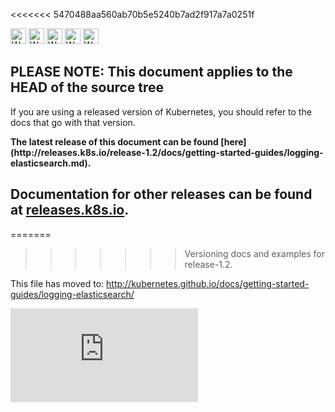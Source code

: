 <!-- BEGIN MUNGE: UNVERSIONED_WARNING -->

<<<<<<< 5470488aa560ab70b5e5240b7ad2f917a7a0251f
<!-- BEGIN STRIP_FOR_RELEASE -->

<img src="http://kubernetes.io/img/warning.png" alt="WARNING"
     width="25" height="25">
<img src="http://kubernetes.io/img/warning.png" alt="WARNING"
     width="25" height="25">
<img src="http://kubernetes.io/img/warning.png" alt="WARNING"
     width="25" height="25">
<img src="http://kubernetes.io/img/warning.png" alt="WARNING"
     width="25" height="25">
<img src="http://kubernetes.io/img/warning.png" alt="WARNING"
     width="25" height="25">

<h2>PLEASE NOTE: This document applies to the HEAD of the source tree</h2>

If you are using a released version of Kubernetes, you should
refer to the docs that go with that version.

<!-- TAG RELEASE_LINK, added by the munger automatically -->
<strong>
The latest release of this document can be found
[here](http://releases.k8s.io/release-1.2/docs/getting-started-guides/logging-elasticsearch.md).

Documentation for other releases can be found at
[releases.k8s.io](http://releases.k8s.io).
</strong>
--

<!-- END STRIP_FOR_RELEASE -->
=======
>>>>>>> Versioning docs and examples for release-1.2.

<!-- END MUNGE: UNVERSIONED_WARNING -->

This file has moved to: http://kubernetes.github.io/docs/getting-started-guides/logging-elasticsearch/




<!-- BEGIN MUNGE: IS_VERSIONED -->
<!-- TAG IS_VERSIONED -->
<!-- END MUNGE: IS_VERSIONED -->


<!-- BEGIN MUNGE: GENERATED_ANALYTICS -->
[![Analytics](https://kubernetes-site.appspot.com/UA-36037335-10/GitHub/docs/getting-started-guides/logging-elasticsearch.md?pixel)]()
<!-- END MUNGE: GENERATED_ANALYTICS -->
